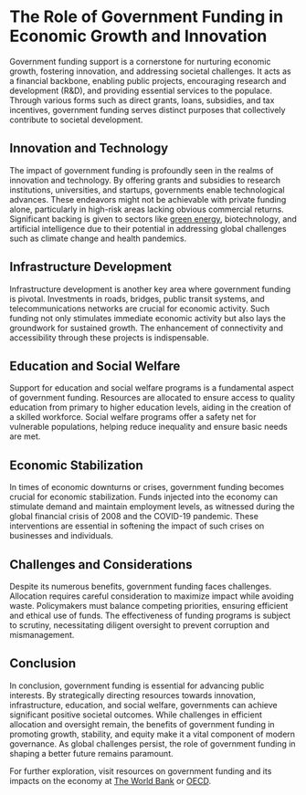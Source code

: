 # The Role of Government Funding in Economic Growth and Innovation

Government funding support is a cornerstone for nurturing economic growth, fostering innovation, and addressing societal challenges. It acts as a financial backbone, enabling public projects, encouraging research and development (R&D), and providing essential services to the populace. Through various forms such as direct grants, loans, subsidies, and tax incentives, government funding serves distinct purposes that collectively contribute to societal development.

## Innovation and Technology

The impact of government funding is profoundly seen in the realms of innovation and technology. By offering grants and subsidies to research institutions, universities, and startups, governments enable technological advances. These endeavors might not be achievable with private funding alone, particularly in high-risk areas lacking obvious commercial returns. Significant backing is given to sectors like [green energy](https://www.energy.gov/eere/why-invest-renewable-energy), biotechnology, and artificial intelligence due to their potential in addressing global challenges such as climate change and health pandemics.

## Infrastructure Development

Infrastructure development is another key area where government funding is pivotal. Investments in roads, bridges, public transit systems, and telecommunications networks are crucial for economic activity. Such funding not only stimulates immediate economic activity but also lays the groundwork for sustained growth. The enhancement of connectivity and accessibility through these projects is indispensable.

## Education and Social Welfare

Support for education and social welfare programs is a fundamental aspect of government funding. Resources are allocated to ensure access to quality education from primary to higher education levels, aiding in the creation of a skilled workforce. Social welfare programs offer a safety net for vulnerable populations, helping reduce inequality and ensure basic needs are met.

## Economic Stabilization

In times of economic downturns or crises, government funding becomes crucial for economic stabilization. Funds injected into the economy can stimulate demand and maintain employment levels, as witnessed during the global financial crisis of 2008 and the COVID-19 pandemic. These interventions are essential in softening the impact of such crises on businesses and individuals.

## Challenges and Considerations

Despite its numerous benefits, government funding faces challenges. Allocation requires careful consideration to maximize impact while avoiding waste. Policymakers must balance competing priorities, ensuring efficient and ethical use of funds. The effectiveness of funding programs is subject to scrutiny, necessitating diligent oversight to prevent corruption and mismanagement.

## Conclusion

In conclusion, government funding is essential for advancing public interests. By strategically directing resources towards innovation, infrastructure, education, and social welfare, governments can achieve significant positive societal outcomes. While challenges in efficient allocation and oversight remain, the benefits of government funding in promoting growth, stability, and equity make it a vital component of modern governance. As global challenges persist, the role of government funding in shaping a better future remains paramount.

For further exploration, visit resources on government funding and its impacts on the economy at [The World Bank](https://www.worldbank.org/) or [OECD](https://www.oecd.org/economy/public-finance/).